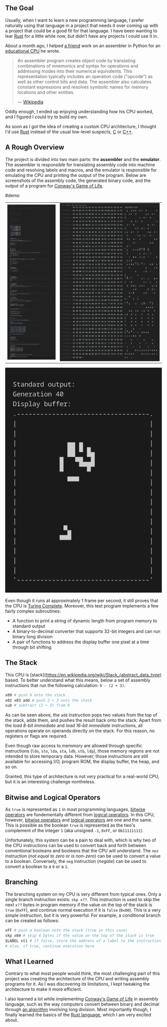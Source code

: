 ## The Goal

Usually, when I want to learn a new programming language, I prefer naturally using that language in a project that needs it over coming up with a project that could be a good fit for that language. I have been wanting to lear [Rust](https://www.rust-lang.org/) for a little while now, but didn't have any projects I could use it in.

About a month ago, I helped [a friend](https://github.com/exclusive-and/) work on an assembler in Python for an [educational CPU](https://github.com/exclusive-and/epu) he wrote.

> An assembler program creates object code by translating combinations of mnemonics and syntax for operations and addressing modes into their numerical equivalents. This representation typically includes an operation code ("opcode") as well as other control bits and data. The assembler also calculates constant expressions and resolves symbolic names for memory locations and other entities.
>
> &mdash; [Wikipedia](https://en.wikipedia.org/wiki/Assembly_language#Assembler)

Oddly enough, I ended up enjoying understanding how his CPU worked, and I figured I could try to build my own.

As soon as I got the idea of creating a custom CPU architecture, I thought I'd use [Rust](https://www.rust-lang.org/) instead of the usual low-level suspects, [C](<https://en.wikipedia.org/wiki/C_(programming_language)>) or [C++](https://en.wikipedia.org/wiki/C%2B%2B).

## A Rough Overview

The project is divided into two main parts: the **assembler** and the **emulator**. The assembler is responsible for translating assembly code into machine code and resolving labels and macros, and the emulator is responsible for emulating the CPU and printing the output of the program. Below are screenshots of the assembly code, the generated binary code, and the output of a program for [Conway's Game of Life](../Game-of-Life/).

#demo

|                                |                                |
| ------------------------------ | ------------------------------ |
| ![](ksnip_20220102-152835.png) | ![](ksnip_20220102-152919.png) |

![](ksnip_20220102-154204.png)

Even though it runs at approximately 1 frame per second, it still proves that the CPU is [Turing Complete](https://en.wikipedia.org/wiki/Turing_completeness). Moreover, this test program implements a few fairly complex subroutines:

- A function to print a string of dynamic length from program memory to standard output
- A binary-to-decimal converter that supports 32-bit integers and can run binary long division
- A pair of functions to address the display buffer one pixel at a time through bit shifting

## The Stack

This CPU is [stack](https://en.wikipedia.org/wiki/Stack_(abstract_data_type) based. To better understand what this means, below a set of assembly instructions that run the following calculation: `9 - (2 + 3)`.

```python
x09 # push 9 onto the stack
x02 x03 add # push 2 + 3 onto the stack
sub # subtract (2 + 3) from 9
```

As can be seen above, the `add` instruction pops two values from the top of the stack, adds them, and pushes the result back onto the stack. Apart from the _load 8-bit immediate_ and _load 16-bit immediate_ instructions, all operations operate on operands directly on the stack. For this reason, no registers or flags are required.

Even though raw access to memmory are allowed through specific instructions (`ldo`, `sto`, `lda`, `sta`, `ldb`, `stb`, `ldp`), those memory regions are not intended to store temporary data. However, those instructions are still available for accessing I/O, program ROM, the display buffer, the heap, and so on.

Granted, this type of architecture is not very practical for a real-world CPU, but it is an interesting challenge nontheless.

## Bitwise and Logical Operators

As `true` is represented as `1` in most programming languages, [bitwise operators](https://en.wikipedia.org/wiki/Bitwise_operation) are fundementally different from [logical operators](https://press.rebus.community/programmingfundamentals/chapter/logical-operators/). In this CPU, however, [bitwise operators](https://en.wikipedia.org/wiki/Bitwise_operation) and [logical operators](https://press.rebus.community/programmingfundamentals/chapter/logical-operators/) are one and the same. This is possible as the boolean `true` is represented as the two's complement of the integer `1` (aka unsigned `-1`, `0xFF`, or `0b11111111`).

Unfortunately, this system can be a pain to deal with, which is why two of the CPU instructions can be used to convert back and forth between conventional booleans and booleans that the CPU will understand. The `nez` instruction (_not equal to zero_ or _is non-zero_) can be used to convert a value to a boolean. Conversely, the `neg` instruction (_negate_) can be used to convert a boolean to a `0` or a `1`.

## Branching

The branching system on my CPU is very different from typical ones. Only a single branch instruction exists: `skp x??`. This instruction is used to skip the next `x??` bytes in program memory if the value on the top of the stack is `true` (`0xFF`), and continue normal execution if it is `false` (`0x00`). This is a very simple instruction, but it is very powerful. For example, a conditional branch can be created as follows:

```python
xFF # push a boolean onto the stack (true in this case)
skp x04 # skip 4 bytes if the value on the top of the stack is true
$LABEL sti # if false, store the address of a label to the instruction pointer (equivalent to `jmp $LABEL`)
# else, if true, continue execution here
```

## What I Learned

Contrary to what most people would think, the most challenging part of this project was creating the architecture of the CPU and writing assembly programs for it. As I was discovering its limitations, I kept tweaking the architecture to make it more efficient.

I also learned a lot while implementing [Conway's Game of Life](../Game-of-Life/) in assembly language, such as the way computers convert between binary and decimal through [an algorithm](https://youtu.be/v3-a-zqKfgA) involving long division. Most importantly though, I finally learned the basics of the [Rust language](https://www.rust-lang.org/), which I am very excited about.
